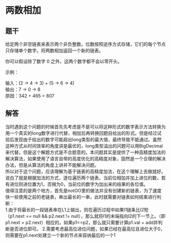 两数相加
===		
题干		
---	
给定两个非空链表来表示两个非负整数。位数按照逆序方式存储，它们的每个节点只存储单个数字。将两数相加返回一个新的链表。		
		
你可以假设除了数字 0 之外，这两个数字都不会以零开头。		
		
示例：			
		
输入：(2 -> 4 -> 3) + (5 -> 6 -> 4)		
输出：7 -> 0 -> 8		
原因：342 + 465 = 807		

解答	
---		

当时遇到这个问题的时候首先先考虑是不是可以将这种形式的数字表示方法转换为用一个真实的long数字进行代替，相加后再转换回题目给出的形式。但是经过试验后发现由于给出的数字可能超出long类型的最大值，最终导致不能通过。虽然这种方式从时间效率的角度讲是最优的，long类型溢出的问题可以用BigDecimal来代替。但是这个解题方式是不合题意的。本问题其实是提供了一种高精度加法的解决算法，如果使用了语言自带的高度优化的高精度对象，固然是一个合理的解决办法，但是从算法的角度上讲并不能解决问题。		
所以对于这个问题，应该理解为基于链表的高精度加法，在这个理解上去做就好。
说白了就是根据加法的方式，逐位遍历两个链表，当前位相加并加上进位的数，若有进位则进位置为1，否贼为0，当前位的数字为加出来的结果的各位值。	
值得注意的是两个地方，首先是notOO里的做法并没有创建新的链表，为了速度快一些使用之前的老链表，串出最长的一串，此时就需要对链表如何结束进行判断：	
			1.由于将最长的一段链表串在L1上输出，则在遍历过程中如果l1链条比l2短（p1.next == null && p2.next != null），那么就将l1的末端指向l2的下一节上。（即p1.next = p2.next）相应的，如果p1==p2，那么就只需要计算p1.val + add并判断是否进位即可。
			2.需要考虑最高位进位问题，如果已经在最高位且进位大于0，则需要在p1.next处建立一个新的节点来容纳最后的一个1